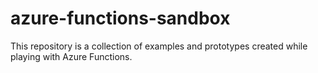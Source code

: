 # azure-functions-sandbox

This repository is a collection of examples and prototypes created while playing with Azure Functions.

